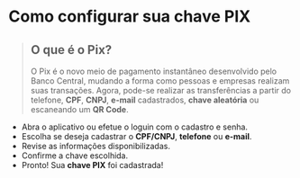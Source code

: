 # Como configurar sua chave PIX
> ## O que é o Pix?
> O Pix é o novo meio de pagamento instantâneo desenvolvido pelo Banco Central, mudando a forma como pessoas e empresas realizam suas transações. Agora, pode-se realizar as transferências a partir do telefone, **CPF**, **CNPJ**, **e-mail** cadastrados, **chave aleatória** ou escaneando um **QR Code**.
- Abra o aplicativo ou efetue o loguin com o cadastro e senha.
- Escolha se deseja cadastrar o **CPF/CNPJ**, **telefone** ou **e-mail**.
- Revise as informações disponibilizadas.
- Confirme a chave escolhida.
- Pronto! Sua **chave PIX** foi cadastrada!
